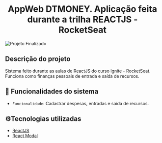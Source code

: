 
<h1 align="center"> AppWeb DTMONEY. Aplicação feita durante a trilha REACTJS - RocketSeat </h1>

![Projeto Finalizado](https://img.shields.io/badge/Status-Finalizado%20--%20Poss%C3%ADvel%20Upgrade-brightgreen)

<h2>Descrição do projeto</h2>

Sistema feito durante as aulas de ReactJS do curso Ignite - RocketSeat. Funciona como finanças pessoais de entrada e saída de recursos.

## :hammer: Funcionalidades do sistema

- `Funcionalidade`: Cadastrar despesas, entradas e saída de recursos.

<h2>⚙️Tecnologias utilizadas</h2>

* [ReactJS](https://reactjs.org/)
* [React Modal](https://www.npmjs.com/package/react-modal)



